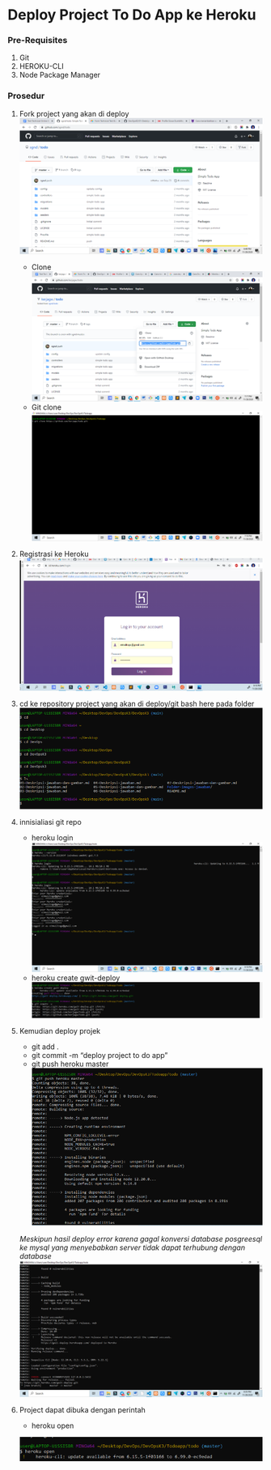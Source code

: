 # Deploy Project To Do App ke Heroku

### Pre-Requisites
1. Git
2. HEROKU-CLI
3. Node Package Manager

### Prosedur
1. Fork project yang akan di deploy
   ![fork](https://github.com/kerjagw/DevOpsK3/blob/main/Folder-images-jawaban/07-fork.png)
   - Clone
   ![clone](https://github.com/kerjagw/DevOpsK3/blob/main/Folder-images-jawaban/07-clone.png)
   - Git clone 
   ![git clone](https://github.com/kerjagw/DevOpsK3/blob/main/Folder-images-jawaban/07-gitclone.png)
2. Registrasi ke Heroku
   ![regis](https://github.com/kerjagw/DevOpsK3/blob/main/Folder-images-jawaban/07-loginheroku.png)
3. cd ke repository project yang akan di deploy/git bash here pada folder
   ![cd](https://github.com/kerjagw/DevOpsK3/blob/main/Folder-images-jawaban/07-cd.png)
4. innisialiasi git repo
   - heroku login
   ![heroku login](https://github.com/kerjagw/DevOpsK3/blob/main/Folder-images-jawaban/07-herokulogin.png)
   - heroku create gwit-deploy
   ![heroku create](https://github.com/kerjagw/DevOpsK3/blob/main/Folder-images-jawaban/07-herokuctda.png)
5. Kemudian deploy projek 
   - git add .
   - git commit -m “deploy project to do app”
   - git push heroku master
   ![heroku push](https://github.com/kerjagw/DevOpsK3/blob/main/Folder-images-jawaban/07-herokupush.png)
   
   *Meskipun hasil deploy error karena gagal konversi database posgreesql ke mysql yang menyebabkan server tidak dapat terhubung dengan database*
   ![](https://github.com/kerjagw/DevOpsK3/blob/main/Folder-images-jawaban/07-herokupushoutput.png)

6. Project dapat dibuka dengan perintah
   - heroku open

   ![heroku open](https://github.com/kerjagw/DevOpsK3/blob/main/Folder-images-jawaban/07-herokuopen.png) 